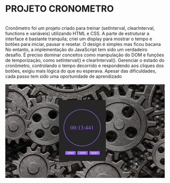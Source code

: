<h1> PROJETO CRONOMETRO</h1>
<br>
Cronômetro foi um projeto criado para treinar (setInterval, clearInterval, functions e variáveis) utilizando HTML e CSS.
A parte de estruturar a interface é bastante tranquila; criei um display para mostrar o tempo e botões para iniciar, pausar e resetar. O design é simples mas ficou bacana
No entanto, a implementação do JavaScript tem sido um verdadeiro desafio. É preciso dominar conceitos como manipulação do DOM e funções de temporização, como 
setInterval() e clearInterval(). Gerenciar o estado do cronômetro, controlando o tempo decorrido e respondendo aos cliques dos botões,
exigiu mais lógica do que eu esperava. Apesar das dificuldades, cada passo tem sido uma oportunidade de aprendizado
<br>
<br>
<img src="https://github.com/luizzvianna/projeto-cronometro/blob/master/assents/projetocronometro.jpg?raw=true">
